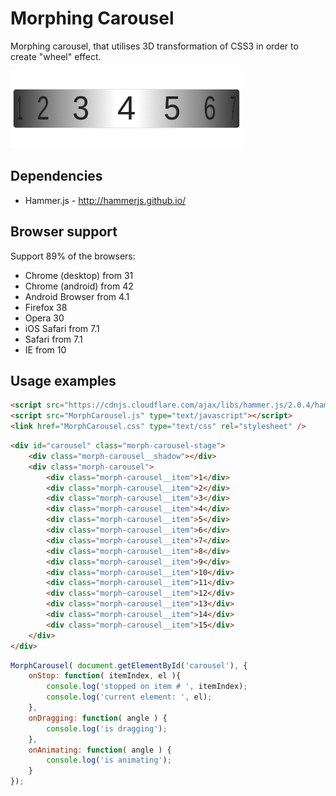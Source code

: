 # Morphing Carousel

Morphing carousel, that utilises 3D transformation of CSS3 in order to create "wheel" effect.

![alt tag](https://github.com/artemdemo/morphing-carousel/blob/master/img/morphing-carousel.png)

## Dependencies
* Hammer.js - http://hammerjs.github.io/

## Browser support
Support 89% of the browsers:

* Chrome (desktop) from 31
* Chrome (android) from 42
* Android Browser from 4.1
* Firefox 38
* Opera 30
* iOS Safari from 7.1
* Safari from 7.1
* IE from 10

## Usage examples

```html
<script src="https://cdnjs.cloudflare.com/ajax/libs/hammer.js/2.0.4/hammer.min.js" type="text/javascript"></script>
<script src="MorphCarousel.js" type="text/javascript"></script>
<link href="MorphCarousel.css" type="text/css" rel="stylesheet" />
```

```html
<div id="carousel" class="morph-carousel-stage">
    <div class="morph-carousel__shadow"></div>
    <div class="morph-carousel">
        <div class="morph-carousel__item">1</div>
        <div class="morph-carousel__item">2</div>
        <div class="morph-carousel__item">3</div>
        <div class="morph-carousel__item">4</div>
        <div class="morph-carousel__item">5</div>
        <div class="morph-carousel__item">6</div>
        <div class="morph-carousel__item">7</div>
        <div class="morph-carousel__item">8</div>
        <div class="morph-carousel__item">9</div>
        <div class="morph-carousel__item">10</div>
        <div class="morph-carousel__item">11</div>
        <div class="morph-carousel__item">12</div>
        <div class="morph-carousel__item">13</div>
        <div class="morph-carousel__item">14</div>
        <div class="morph-carousel__item">15</div>
    </div>
</div>
```

```javascript
MorphCarousel( document.getElementById('carousel'), {
    onStop: function( itemIndex, el ){
        console.log('stopped on item # ', itemIndex);
        console.log('current element: ', el);
    },
    onDragging: function( angle ) {
        console.log('is dragging');
    },
    onAnimating: function( angle ) {
        console.log('is animating');
    }
});
```
